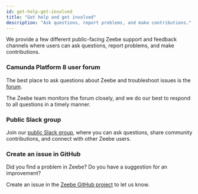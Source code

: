 ```yaml
---
id: get-help-get-involved
title: "Get help and get involved"
description: "Ask questions, report problems, and make contributions."
---
```


We provide a few different public-facing Zeebe support and feedback channels where users can ask questions, report problems, and make contributions.

### Camunda Platform 8 user forum

The best place to ask questions about Zeebe and troubleshoot issues is the [forum](https://forum.camunda.io).

The Zeebe team monitors the forum closely, and we do our best to respond to all questions in a timely manner.

### Public Slack group

Join our [public Slack group](https://camunda.com/slack), where you can ask questions, share community contributions, and connect with other Zeebe users.

### Create an issue in GitHub

Did you find a problem in Zeebe? Do you have a suggestion for an improvement?

Create an issue in the [Zeebe GitHub project](https://github.com/camunda-cloud/zeebe/issues) to let us know.
